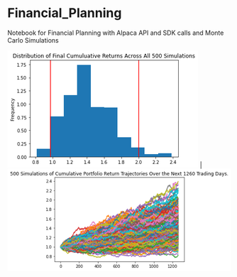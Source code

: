 # Financial_Planning
Notebook for Financial Planning with Alpaca API and SDK calls and Monte Carlo Simulations

![](Images/MC_30year_dist_plot.png) | ![](Images/MC_30year_sim_plot.png)

